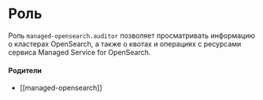 # Роль

Роль `managed-opensearch.auditor` позволяет просматривать информацию о кластерах OpenSearch, а также о квотах и операциях с ресурсами сервиса Managed Service for OpenSearch.


#### Родители

- [[managed-opensearch]]
